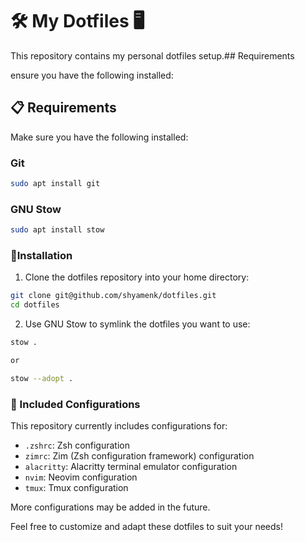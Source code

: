 # 🛠️ My Dotfiles 🖥️

This repository contains my personal dotfiles setup.## Requirements

ensure you have the following installed:

## 📋 Requirements

Make sure you have the following installed:

### Git

```bash
sudo apt install git
```

### GNU Stow

```bash
sudo apt install stow
```

### 🚀Installation

1. Clone the dotfiles repository into your home directory:

```bash
git clone git@github.com/shyamenk/dotfiles.git
cd dotfiles
```

2. Use GNU Stow to symlink the dotfiles you want to use:

```bash
stow .

or

stow --adopt .
```

### 📁 Included Configurations

This repository currently includes configurations for:

- `.zshrc`: Zsh configuration
- `zimrc`: Zim (Zsh configuration framework) configuration
- `alacritty`: Alacritty terminal emulator configuration
- `nvim`: Neovim configuration
- `tmux`: Tmux configuration

More configurations may be added in the future.

Feel free to customize and adapt these dotfiles to suit your needs!
